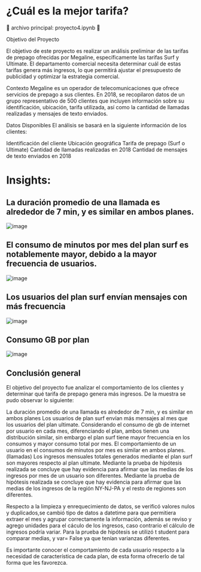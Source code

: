 # ¿Cuál es la mejor tarifa?

🚨 archivo principal: proyecto4.ipynb 🚨

Objetivo del Proyecto

El objetivo de este proyecto es realizar un análisis preliminar de las tarifas de prepago ofrecidas por Megaline, específicamente las tarifas Surf y Ultimate. El departamento comercial necesita determinar cuál de estas tarifas genera más ingresos, lo que permitirá ajustar el presupuesto de publicidad y optimizar la estrategia comercial.

Contexto
Megaline es un operador de telecomunicaciones que ofrece servicios de prepago a sus clientes. En 2018, se recopilaron datos de un grupo representativo de 500 clientes que incluyen información sobre su identificación, ubicación, tarifa utilizada, así como la cantidad de llamadas realizadas y mensajes de texto enviados.

Datos Disponibles
El análisis se basará en la siguiente información de los clientes:

Identificación del cliente
Ubicación geográfica
Tarifa de prepago (Surf o Ultimate)
Cantidad de llamadas realizadas en 2018
Cantidad de mensajes de texto enviados en 2018

# Insights:

## La duración promedio de una llamada es alrededor de 7 min, y es similar en ambos planes.

![image](https://github.com/user-attachments/assets/6fa2b844-73b3-4969-8e0f-20c1925d96e9)

## El consumo de minutos por mes del plan surf es notablemente mayor, debido a la mayor frecuencia de usuarios.

![image](https://github.com/user-attachments/assets/bc8099e0-2536-45ef-a53b-e5eeade19838)

## Los usuarios del plan surf envían mensajes con más frecuencia

![image](https://github.com/user-attachments/assets/e5ed8a2e-18c0-4b11-a739-b69cb867f17b)

## Consumo GB por plan

![image](https://github.com/user-attachments/assets/6b2599bb-fe87-4226-bdd5-7e6798a4a8c5)


## Conclusión general

El objetivo del proyecto fue analizar el comportamiento de los clientes y determinar qué tarifa de prepago genera más ingresos.
De la muestra se pudo observar lo siguiente:

La duración promedio de una llamada es alrededor de 7 min, y es similar en ambos planes
Los usuarios de plan surf envían más mensajes al mes que los usuarios del plan ultimate.
Considerando el consumo de gb de internet por usuario en cada mes, diferenciando el plan,  ambos tienen una distribución similar, sin embargo el plan surf tiene mayor frecuencia en los consumos y mayor consumo total por mes.
El comportamiento de un usuario en el consumos de minutos  por mes es similar en ambos planes. (llamadas)
Los ingresos mensuales totales generados mediante el plan surf son mayores respecto al plan ultimate.
Mediante la prueba de hipótesis realizada se concluye que hay evidencia para afirmar que las medias de los ingresos por mes de un usuario son diferentes.
Mediante la prueba de hipótesis realizada se concluye que hay evidencia para afirmar que las medias de los ingresos de la región NY-NJ-PA y el resto de regiones son diferentes.

Respecto a la limpieza y enrequecimiento de datos, se verificó valores nulos y duplicados,se cambió tipo de datos a datetime para que permitiera extraer el mes y agrupar correctamente la información, además se reviso y agrego  unidades para el cáculo de los ingresos, caso contrario el cálculo de ingresos podría variar.
Para la prueba de hipótesis se utilizó t student para comparar medias, y var= False ya que tenían varianzas diferentes.

Es importante conocer el comportamiento de cada usuario respecto a la necesidad de característica de cada plan, de esta forma ofrecerlo de tal forma que les favorezca.

